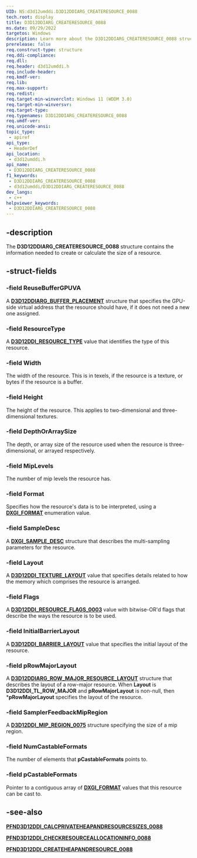 ```yaml
---
UID: NS:d3d12umddi.D3D12DDIARG_CREATERESOURCE_0088
tech.root: display
title: D3D12DDIARG_CREATERESOURCE_0088
ms.date: 09/29/2022
targetos: Windows
description: Learn more about the D3D12DDIARG_CREATERESOURCE_0088 structure.
prerelease: false
req.construct-type: structure
req.ddi-compliance: 
req.dll: 
req.header: d3d12umddi.h
req.include-header: 
req.kmdf-ver: 
req.lib: 
req.max-support: 
req.redist: 
req.target-min-winverclnt: Windows 11 (WDDM 3.0)
req.target-min-winversvr: 
req.target-type: 
req.typenames: D3D12DDIARG_CREATERESOURCE_0088
req.umdf-ver: 
req.unicode-ansi: 
topic_type:
 - apiref
api_type:
 - HeaderDef
api_location:
 - d3d12umddi.h
api_name:
 - D3D12DDIARG_CREATERESOURCE_0088
f1_keywords:
 - D3D12DDIARG_CREATERESOURCE_0088
 - d3d12umddi/D3D12DDIARG_CREATERESOURCE_0088
dev_langs:
 - c++
helpviewer_keywords:
 - D3D12DDIARG_CREATERESOURCE_0088
---
```


## -description

The **D3D12DDIARG_CREATERESOURCE_0088** structure contains the information needed to create or calculate the size of a resource.

## -struct-fields

### -field ReuseBufferGPUVA

A [**D3D12DDIARG_BUFFER_PLACEMENT**](ns-d3d12umddi-d3d12ddiarg_buffer_placement.md) structure that specifies the GPU-side virtual address that the resource should have, if it does not need a new one assigned.

### -field ResourceType

A [**D3D12DDI_RESOURCE_TYPE**](ne-d3d12umddi-d3d12ddi_resource_type.md) value that identifies the type of this resource.

### -field Width

The width of the resource. This is in texels, if the resource is a texture, or bytes if the resource is a buffer.

### -field Height

The height of the resource. This applies to two-dimensional and three-dimensional textures.

### -field DepthOrArraySize

The depth, or array size of the resource used when the resource is three-dimensional, or arrayed respectively.

### -field MipLevels

The number of mip levels the resource has.

### -field Format

Specifies how the resource's data is to be interpreted, using a [**DXGI_FORMAT**](/windows/win32/api/dxgiformat/ne-dxgiformat-dxgi_format) enumeration value.

### -field SampleDesc

A [**DXGI_SAMPLE_DESC**](/windows/win32/api/dxgicommon/ns-dxgicommon-dxgi_sample_desc) structure that describes the multi-sampling parameters for the resource.

### -field Layout

A [**D3D12DDI_TEXTURE_LAYOUT**](ne-d3d12umddi-d3d12ddi_texture_layout.md) value that specifies details related to how the memory which comprises the resource is arranged.

### -field Flags

A [**D3D12DDI_RESOURCE_FLAGS_0003**](ne-d3d12umddi-d3d12ddi_resource_flags_0003.md) value with bitwise-OR'd flags that describe the ways the resource is to be used.

### -field InitialBarrierLayout

A [**D3D12DDI_BARRIER_LAYOUT**](ne-d3d12umddi-d3d12ddi_barrier_layout.md) value that specifies the initial layout of the resource.

### -field pRowMajorLayout

A [**D3D12DDIARG_ROW_MAJOR_RESOURCE_LAYOUT**]( ns-d3d12umddi-d3d12ddiarg_row_major_resource_layout.md) structure that describes the layout of a row-major resource. When **Layout** is **D3D12DDI_TL_ROW_MAJOR** and **pRowMajorLayout** is non-null, then ***pRowMajorLayout** specifies the layout of the resource.

### -field SamplerFeedbackMipRegion

A [**D3D12DDI_MIP_REGION_0075**](ns-d3d12umddi-d3d12ddi_mip_region_0075.md) structure specifying the size of a mip region.

### -field NumCastableFormats

The number of elements that **pCastableFormats** points to.

### -field pCastableFormats

Pointer to a contiguous array of [**DXGI_FORMAT**](/windows/win32/api/dxgiformat/ne-dxgiformat-dxgi_format) values that this resource can be cast to.

## -see-also

[**PFND3D12DDI_CALCPRIVATEHEAPANDRESOURCESIZES_0088**](nc-d3d12umddi-pfnd3d12ddi_calcprivateheapandresourcesizes_0088.md)

[**PFND3D12DDI_CHECKRESOURCEALLOCATIONINFO_0088**](nc-d3d12umddi-pfnd3d12ddi_checkresourceallocationinfo_0088.md)

[**PFND3D12DDI_CREATEHEAPANDRESOURCE_0088**](nc-d3d12umddi-pfnd3d12ddi_createheapandresource_0088.md)
